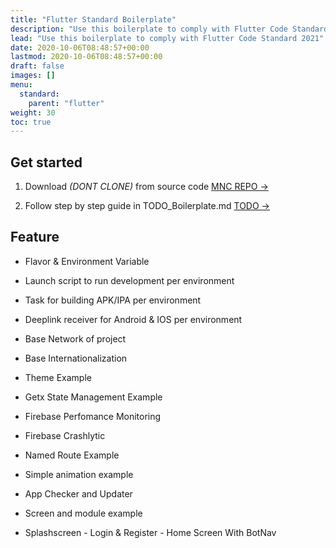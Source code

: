 ```yaml
---
title: "Flutter Standard Boilerplate"
description: "Use this boilerplate to comply with Flutter Code Standard 2021"
lead: "Use this boilerplate to comply with Flutter Code Standard 2021"
date: 2020-10-06T08:48:57+00:00
lastmod: 2020-10-06T08:48:57+00:00
draft: false
images: []
menu:
  standard:
    parent: "flutter"
weight: 30
toc: true
---
```


## Get started

1. Download _(DONT CLONE)_ from source code [MNC REPO →](https://repo.mncinnovation.id/innocent-rnd/mobile-dev/mnc-inno-flutter-standard)

2. Follow step by step guide in TODO_Boilerplate.md [TODO →](https://mnc-repo.mncdigital.com/mobiledevadmin/mnc-standard-flutter-boilerplate/blob/master/TODO_boilerplate.md)

## Feature

- Flavor & Environment Variable

- Launch script to run development per environment

- Task for building APK/IPA per environment

- Deeplink receiver for Android & IOS per environment

- Base Network of project

- Base Internationalization

- Theme Example

- Getx State Management Example

- Firebase Perfomance Monitoring

- Firebase Crashlytic

- Named Route Example

- Simple animation example

- App Checker and Updater

- Screen and module example

- Splashscreen - Login & Register - Home Screen With BotNav
